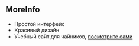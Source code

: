## MoreInfo

- Простой интерфейс
- Красивый дизайн
- Учебный сайт для чайников, [посмотрите сами](https://portyk.github.io/moreinfo/)
